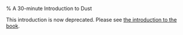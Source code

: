 % A 30-minute Introduction to Dust

This introduction is now deprecated. Please see [the introduction to the book][intro].

[intro]: book/README.html
